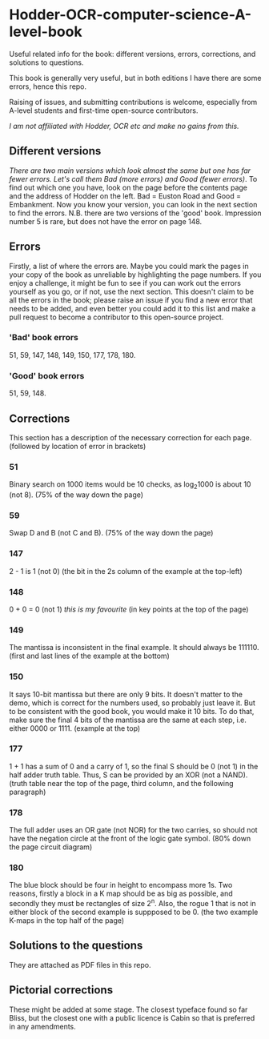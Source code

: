 # Hodder-OCR-computer-science-A-level-book
Useful related info for the book: different versions, errors, corrections, and solutions to questions.

This book is generally very useful, but in both editions I have there are some errors, hence this repo. 

Raising of issues, and submitting contributions is welcome, especially from A-level students and first-time open-source contributors.

*I am not affiliated with Hodder, OCR etc and make no gains from this.*

## Different versions
*There are two main versions which look almost the same but one has far fewer errors. Let's call them Bad (more errors) and Good (fewer errors)*. To find out which one you have, look on the page before the contents page and the address of Hodder on the left. Bad = Euston Road and Good = Embankment. Now you know your version, you can look in the next section to find the errors. N.B. there are two versions of the 'good' book. Impression number 5 is rare, but does not have the error on page 148.

## Errors
Firstly, a list of where the errors are. Maybe you could mark the pages in your copy of the book as unreliable by highlighting the page numbers. If you enjoy a challenge, it might be fun to see if you can work out the errors yourself as you go, or if not, use the next section. This doesn't claim to be all the errors in the book; please raise an issue if you find a new error that needs to be added, and even better you could add it to this list and make a pull request to become a contributor to this open-source project.
### 'Bad' book errors
51, 59, 147, 148, 149, 150, 177, 178, 180.
### 'Good' book errors
51, 59, 148.
## Corrections
This section has a description of the necessary correction for each page. 
(followed by location of error in brackets)
### 51
Binary search on 1000 items would be 10 checks, as log<sub>2</sub>1000 is about 10 (not 8). 
(75% of the way down the page)
### 59
Swap D and B (not C and B).
(75% of the way down the page)
### 147 
2 - 1 is 1 (not 0)
(the bit in the 2s column of the example at the top-left)
### 148
0 + 0 = 0 (not 1) *this is my favourite*
(in key points at the top of the page)
### 149
The mantissa is inconsistent in the final example. It should always be 111110.
(first and last lines of the example at the bottom)
### 150
It says 10-bit mantissa but there are only 9 bits. It doesn't matter to the demo, which is correct for the numbers used, so probably just leave it. But to be consistent with the good book, you would make it 10 bits. To do that, make sure the final 4 bits of the mantissa are the same at each step, i.e. either 0000 or 1111.
(example at the top)
### 177
1 + 1 has a sum of 0 and a carry of 1, so the final S should be 0 (not 1) in the half adder truth table. Thus, S can be provided by an XOR (not a NAND).
(truth table near the top of the page, third column, and the following paragraph)
### 178
The full adder uses an OR gate (not NOR) for the two carries, so should not have the negation circle at the front of the logic gate symbol.
(80% down the page circuit diagram)
### 180
The blue block should be four in height to encompass more 1s. Two reasons, firstly a block in a K map should be as big as possible, and secondly they must be rectangles of size 2<sup>n</sup>.
Also, the rogue 1 that is not in either block of the second example is suppposed to be 0.
(the two example K-maps in the top half of the page)
## Solutions to the questions
They are attached as PDF files in this repo.
## Pictorial corrections
These might be added at some stage. The closest typeface found so far Bliss, but the closest one with a public licence is Cabin so that is preferred in any amendments.
